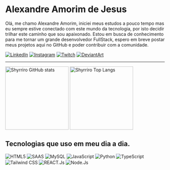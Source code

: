 # Alexandre Amorim de Jesus

Olá, me chamo Alexandre Amorim, iniciei meus estudos a pouco tempo mas eu sempre estive conectado com este mundo da tecnologia, por isto decidir trilhar este caminho que sou apaixonado. 
Estou em busca de conhecimento para me tornar um grande desenvolvedor FullStack, espero em breve postar meus projetos aqui no GitHub e poder contribuir com a comunidade.

[![LinkedIn](https://img.shields.io/badge/LinkedIn-0077B5?style=for-the-badge&logo=linkedin&logoColor=white)](https://www.linkedin.com/in/alexandreamorimdejesus/)
[![Instagram](https://img.shields.io/badge/Instagram-E4405F?style=for-the-badge&logo=instagram&logoColor=white)](https://www.instagram.com/shy_hero7)
[![Twitch](https://img.shields.io/badge/Twitch-9146FF?style=for-the-badge&logo=twitch&logoColor=white)](https://www.twitch.tv/shyrriro)
[![DeviantArt](https://img.shields.io/badge/DeviantArt-05CC47?style=for-the-badge&logo=deviantart&logoColor=white)](https://www.deviantart.com/shyrriro/gallery/all)

---
<p>
  <img height="200px" alt="Shyrriro GitHub stats" src="https://github-readme-stats.vercel.app/api?username=shyrriro&show_icons=true&theme=radical"/>
  <img height="200px" alt="Shyrriro Top Langs" src="https://github-readme-stats.vercel.app/api/top-langs/?username=shyrriro&theme=radical&layout=compact&custom_title=Tecnologias"/>
</p>

## Tecnologias que uso em meu dia a dia.

<div style="display: inline_block">
  <img align="center" alt="HTML5" src="https://img.shields.io/badge/HTML5-E34F26?style=for-the-badge&logo=html5&l" />
  <img align="center" alt="SAAS" src="https://img.shields.io/badge/Sass-CC6699?style=for-the-badge&logo=sass&logoColor=white" />
  <img align="center" alt="MySQL" src="https://img.shields.io/badge/MySQL-00000F?style=for-the-badge&logo=mysql&logoColor=white" />
  <img align="center" alt="JavaScript" src="https://img.shields.io/badge/JavaScript-F7DF1E?style=for-the-badge&logo=javascript&logoColor=black" />
  <img align="center" alt="Python" src="https://img.shields.io/badge/Python-14354C?style=for-the-badge&logo=python&logoColor=white" />
  <img align="center" alt="TypeScript" src="https://img.shields.io/badge/TypeScript-007ACC?style=for-the-badge&logo=typescript&logoColor=white" />
  <img align="center" alt="Tailwind CSS" src="https://img.shields.io/badge/Tailwind_CSS-38B2AC?style=for-the-badge&logo=tailwind-css&logoColor=white" />
  <img align="center" alt="REACT.Js" src="https://img.shields.io/badge/React-20232A?style=for-the-badge&logo=react&logoColor=61DAFB" />
  <img align="center" alt="Node.Js" src="https://img.shields.io/badge/Node.js-43853D?style=for-the-badge&logo=node.js&logoColor=white" />
</div>


<!--
**Shyrriro/shyrriro** is a ✨ _special_ ✨ repository because its `README.md` (this file) appears on your GitHub profile.

Here are some ideas to get you started:

- 🔭 I’m currently working on ...
- 🌱 I’m currently learning ...
- 👯 I’m looking to collaborate on ...
- 🤔 I’m looking for help with ...
- 💬 Ask me about ...
- 📫 How to reach me: ...
- 😄 Pronouns: ...
- ⚡ Fun fact: ...
-->

